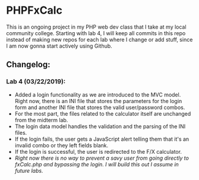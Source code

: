 # PHPFxCalc
This is an ongoing project in my PHP web dev class that I take at my local community college. Starting with lab 4, I will keep all commits in this repo instead of making new repos for each lab where I change or add stuff, since I am now gonna start actively using Github.

<h2> <strong>Changelog:</strong> </h2>

<h3>Lab 4 (03/22/2019): </h3>
<ul>
  <li>Added a login functionality as we are introduced to the MVC model. Right now, there is an INI file that stores the parameters for the login form and another INI file that stores the valid user/password combos.</li>
  <li> For the most part, the files related to the calculator itself are unchanged from the midterm lab.</li>
  <li>The login data model handles the validation and the parsing of the INI files.</li>
  <li>If the login fails, the user gets a JavaScript alert telling them that it's an invalid combo or they left fields blank.</li>
  <li>If the login is successful, the user is redirected to the F/X calculator.</li>
  <li><em>Right now there is no way to prevent a savy user from going directly to fxCalc.php and bypassing the login. I will build this out I assume in future labs.</em></li>
  </ul>
